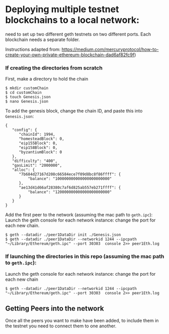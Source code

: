 # Deploying multiple testnet blockchains to a local network:

need to set up two different geth testnets on two different ports. Each blockchain needs a separate folder.

Instructions adapted from: https://medium.com/mercuryprotocol/how-to-create-your-own-private-ethereum-blockchain-dad6af82fc9f)

### If creating the directories from scratch

First, make a directory to hold the chain
```
$ mkdir customChain
$ cd customChain
$ touch Genesis.json
$ nano Genesis.json
```

To add the genesis block, change the chain ID, and paste this into `Genesis.json`:

```
{
   "config": {
      "chainId": 1994,
      "homesteadBlock": 0,
      "eip155Block": 0,
      "eip158Block": 0,
      "byzantiumBlock": 0
   },
   "difficulty": "400",
   "gasLimit": "2000000",
   "alloc": {
      "7b684d27167d208c66584ece7f09d8bc8f86ffff": { 
          "balance": "100000000000000000000000" 
      },
      "ae13d41d66af28380c7af6d825ab557eb271ffff": { 
          "balance": "120000000000000000000000" 
      }
   }
}
```


Add the first peer to the network (assuming the mac path to `geth.ipc`):
Launch the geth console for each network instance: change the port for each new chain.

```
$ geth --datadir ./peer1DataDir init ./Genesis.json
$ geth --datadir ./peer1DataDir --networkid 1244 --ipcpath  "~/Library/Ethereum/geth.ipc" --port 30303  console 2>> peer1Eth.log
```

### If launching the directories in this repo (assuming the mac path to `geth.ipc`):
Launch the geth console for each network instance: change the port for each new chain
```
$ geth --datadir ./peer1DataDir --networkid 1244 --ipcpath  "~/Library/Ethereum/geth.ipc" --port 30303  console 2>> peer1Eth.log
```



## Getting Peers into the network
Once all the peers you want to make have been added, to include them in the testnet you need to connect them to one another.
